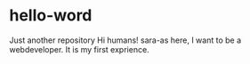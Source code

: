 # hello-word
Just another repository
Hi humans!
sara-as here, I want to be a webdeveloper.
It is my first exprience.

